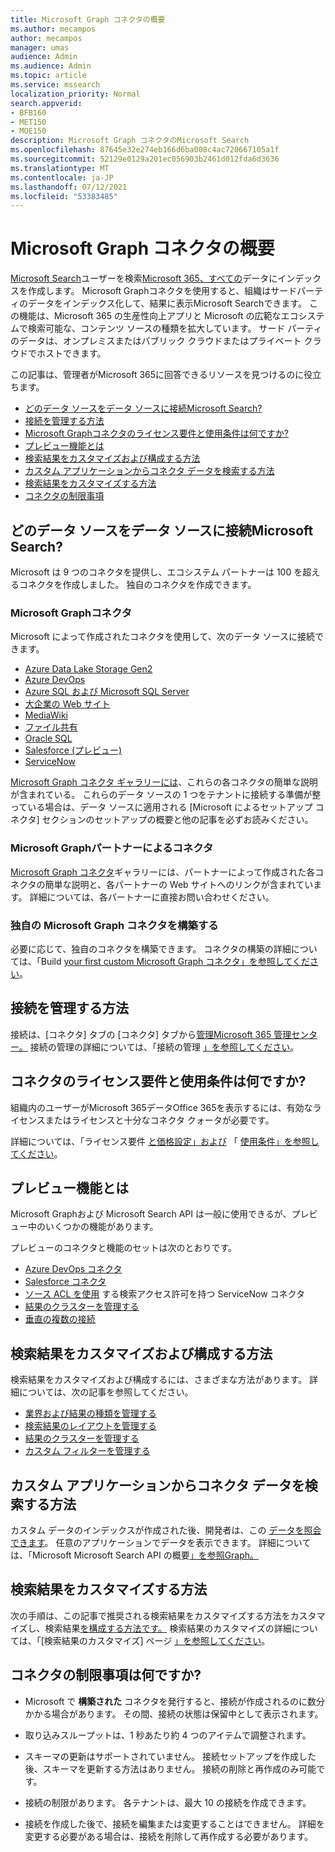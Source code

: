 ```yaml
---
title: Microsoft Graph コネクタの概要
ms.author: mecampos
author: mecampos
manager: umas
audience: Admin
ms.audience: Admin
ms.topic: article
ms.service: mssearch
localization_priority: Normal
search.appverid:
- BFB160
- MET150
- MOE150
description: Microsoft Graph コネクタのMicrosoft Search
ms.openlocfilehash: 87645e32e274eb166d6ba008c4ac720667105a1f
ms.sourcegitcommit: 52129e0129a201ec056903b2461d012fda6d3636
ms.translationtype: MT
ms.contentlocale: ja-JP
ms.lasthandoff: 07/12/2021
ms.locfileid: "53383485"
---
```

<!---Previous ms.author: monaray --->

# <a name="overview-of-microsoft-graph-connectors"></a>Microsoft Graph コネクタの概要

[Microsoft Search](./overview-microsoft-search.md)ユーザーを検索[Microsoft 365、すべての](https://www.microsoft.com/microsoft-365)データにインデックスを作成します。 Microsoft Graphコネクタを使用すると、組織はサードパーティのデータをインデックス化して、結果に表示Microsoft Searchできます。 この機能は、Microsoft 365 の生産性向上アプリと Microsoft の広範なエコシステムで検索可能な、コンテンツ ソースの種類を拡大しています。 サード パーティのデータは、オンプレミスまたはパブリック クラウドまたはプライベート クラウドでホストできます。

<!---link Microsoft Graph reference in line 19 when we have access to relevant documentation--->

この記事は、管理者がMicrosoft 365に回答できるリソースを見つけるのに役立ちます。

* [どのデータ ソースをデータ ソースに接続Microsoft Search?](#what-data-sources-can-be-connected-to-microsoft-search)
* [接続を管理する方法](#how-do-i-manage-my-connections)
* [Microsoft Graphコネクタのライセンス要件と使用条件は何ですか?](#what-are-the-license-requirements-and-terms-of-use-for-connectors)
* [プレビュー機能とは](#what-are-the-preview-features)
* [検索結果をカスタマイズおよび構成する方法](#how-do-i-customize-and-configure-search-results)
* [カスタム アプリケーションからコネクタ データを検索する方法](#how-do-i-search-my-connector-data-from-a-custom-application)
* [検索結果をカスタマイズする方法](#how-do-i-customize-search-results)
* [コネクタの制限事項](#what-are-the-connector-limitations)

<!---Add Value, scenario, example, and/or graphic in December updates--->
<!---Probably remove architecture section below
## Architecture

The following architectural diagram of the Microsoft Graph platform shows how Graph connector content flows through content indexing to user results in [Microsoft Search](./overview-microsoft-search.md) clients. The rest of this section explains each of the key building blocks in the diagram.

![Diagram: on-premises and cloud-based data is pulled by connectors and indexed by the Microsoft Search API, and then the Microsoft Search service delivers the results to users.](media/connectors-overview/highlevel-connectors.png)
Graph connectors can pull data from cloud-based (SaaS) data sources and on-premises data stores. The above diagram shows connections to only two data sources, but you can add connections to up ten sources per tenant.

The Microsoft Graph Connectors API instantiates one connection per data source. Then, the API indexes and stores the data. Established connections interact with Microsoft Search, so users can get search results.

You can use the Microsoft 365 [admin center](https://admin.microsoft.com) to setup and manage any of the Graph connectors by Microsoft. The admin center has a simple user interface that makes it easy to establish the connection to your data source, and monitor connection status and utilization.

***Edit paragraph below***
To create a **connection** to a data source, admins need authenticated access to the data and the entire content repository. The data is fed to the graph connector service for indexing.--->

## <a name="what-data-sources-can-be-connected-to-microsoft-search"></a>どのデータ ソースをデータ ソースに接続Microsoft Search?

Microsoft は 9 つのコネクタを提供し、エコシステム パートナーは 100 を超えるコネクタを作成しました。 独自のコネクタを作成できます。

### <a name="microsoft-graph-connectors-by-microsoft"></a>Microsoft Graphコネクタ

Microsoft によって作成されたコネクタを使用して、次のデータ ソースに接続できます。

<!---Add links below when new docs are created--->
* [Azure Data Lake Storage Gen2](azure-data-lake-connector.md)
* [Azure DevOps](azure-devops-connector.md)
* [Azure SQL および Microsoft SQL Server](MSSQL-connector.md)
* [大企業の Web サイト](enterprise-web-connector.md)
* [MediaWiki](mediawiki-connector.md)
* [ファイル共有](fileshare-connector.md)
* [Oracle SQL](OracleSQL-connector.md)
* [Salesforce (プレビュー)](salesforce-connector.md)
* [ServiceNow](servicenow-connector.md)

[Microsoft Graph コネクタ ギャラリーには](https://www.microsoft.com/microsoft-search/connectors)、これらの各コネクタの簡単な説明が含まれている。 これらのデータ ソースの 1 つをテナントに接続する準備が整っている場合は、[](configure-connector.md)データ ソースに適用される [Microsoft によるセットアップ コネクタ] セクションのセットアップの概要と他の記事を必ずお読みください。

### <a name="microsoft-graph-connectors-by-our-partners"></a>Microsoft Graphパートナーによるコネクタ

[Microsoft Graph コネクタ](https://www.microsoft.com/microsoft-search/connectors)ギャラリーには、パートナーによって作成された各コネクタの簡単な説明と、各パートナーの Web サイトへのリンクが含まれています。 詳細については、各パートナーに直接お問い合わせください。

### <a name="build-your-own-microsoft-graph-connector"></a>独自の Microsoft Graph コネクタを構築する

必要に応じて、独自のコネクタを構築できます。 コネクタの構築の詳細については、「Build [your first custom Microsoft Graph コネクタ」を参照してください](/graph/connecting-external-content-build-quickstart)。

## <a name="how-do-i-manage-my-connections"></a>接続を管理する方法

接続は、[コネクタ] タブ[](https://admin.microsoft.com/Adminportal/Home#/MicrosoftSearch/Connectors)の [コネクタ] タブから[管理Microsoft 365 管理センター。](https://admin.microsoft.com/) 接続の管理の詳細については、「接続の管理 [」を参照してください](manage-connector.md)。

## <a name="what-are-the-license-requirements-and-terms-of-use-for-connectors"></a>コネクタのライセンス要件と使用条件は何ですか?

組織内のユーザーがMicrosoft 365データOffice 365を表示するには、有効なライセンスまたはライセンスと十分なコネクタ クォータが必要です。

詳細については、「ライセンス要件 [と価格設定」および](licensing.md) 「 [使用条件」を参照してください](terms-of-use.md)。

## <a name="what-are-the-preview-features"></a>プレビュー機能とは

Microsoft Graphおよび Microsoft Search API は一般に使用できるが、プレビュー中のいくつかの機能があります。

プレビューのコネクタと機能のセットは次のとおりです。

* [Azure DevOps コネクタ](azure-devops-connector.md)
* [Salesforce コネクタ](salesforce-connector.md)
* [ソース ACL を使用](servicenow-connector.md) する検索アクセス許可を持つ ServiceNow コネクタ
* [結果のクラスターを管理する](result-cluster.md)
* [垂直の複数の接続](customize-search-page.md#multiple-connections-in-a-vertical)

## <a name="how-do-i-customize-and-configure-search-results"></a>検索結果をカスタマイズおよび構成する方法

検索結果をカスタマイズおよび構成するには、さまざまな方法があります。 詳細については、次の記事を参照してください。

* [業界および結果の種類を管理する](customize-search-page.md)
* [検索結果のレイアウトを管理する](customize-results-layout.md)
* [結果のクラスターを管理する](result-cluster.md)
* [カスタム フィルターを管理する](custom-filters.md)

## <a name="how-do-i-search-my-connector-data-from-a-custom-application"></a>カスタム アプリケーションからコネクタ データを検索する方法

カスタム データのインデックスが作成された後、開発者は、この [データを照会できます](/graph/search-concept-custom-types)。 任意のアプリケーションでデータを表示できます。 詳細については、「Microsoft Microsoft Search API の概要[」を参照Graph。](/graph/search-concept-overview)

## <a name="how-do-i-customize-search-results"></a>検索結果をカスタマイズする方法

次の手順は、この記事で推奨される検索結果をカスタマイズする方法をカスタマイズし、検索結果[を構成する方法です。](#how-do-i-customize-and-configure-search-results) 検索結果のカスタマイズの詳細については、「[検索結果のカスタマイズ] ページ [」を参照してください](customize-search-page.md)。

## <a name="what-are-the-connector-limitations"></a>コネクタの制限事項は何ですか?

* Microsoft で **構築された** コネクタを発行すると、接続が作成されるのに数分かかる場合があります。 その間、接続の状態は保留中として表示されます。

* 取り込みスループットは、1 秒あたり約 4 つのアイテムで調整されます。

* スキーマの更新はサポートされていません。 接続セットアップを作成した後、スキーマを更新する方法はありません。 接続の削除と再作成のみ可能です。

* 接続の制限があります。 各テナントは、最大 10 の接続を作成できます。

* 接続を作成した後で、接続を編集または変更することはできません。 詳細を変更する必要がある場合は、接続を削除して再作成する必要があります。
